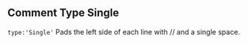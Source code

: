 ## Comment Type Single

`type:'Single'` Pads the left side of each line with // and a single space.  